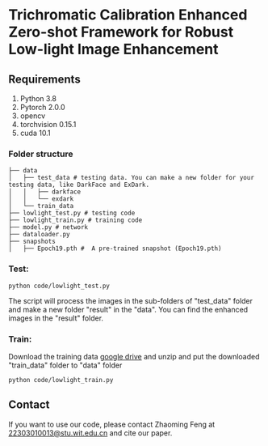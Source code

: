 # Trichromatic Calibration Enhanced Zero-shot Framework for Robust Low-light Image Enhancement



## Requirements
1. Python 3.8 
2. Pytorch 2.0.0
3. opencv
4. torchvision 0.15.1
5. cuda 10.1



### Folder structure
```
├── data
│   ├── test_data # testing data. You can make a new folder for your testing data, like DarkFace and ExDark.
│   │   ├── darkface 
│   │   └── exdark
│   └── train_data 
├── lowlight_test.py # testing code
├── lowlight_train.py # training code
├── model.py # network
├── dataloader.py
├── snapshots
│   ├── Epoch19.pth #  A pre-trained snapshot (Epoch19.pth)
```
### Test: 
```
python code/lowlight_test.py 
```
The script will process the images in the sub-folders of "test_data" folder and make a new folder "result" in the "data". You can find the enhanced images in the "result" folder.

### Train: 
Download the training data <a href="https://drive.google.com/file/d/1GAB3uGsmAyLgtDBDONbil08vVu5wJcG3/view?usp=sharing">google drive</a> and unzip and put the  downloaded "train_data" folder to "data" folder
```
python code/lowlight_train.py 
```

## Contact
If you want to use our code, please contact Zhaoming Feng at 22303010013@stu.wit.edu.cn and cite our paper.


